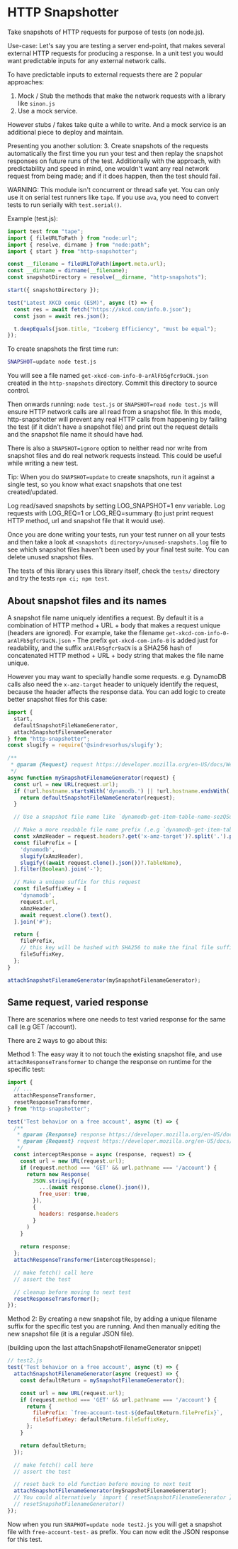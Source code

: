 # HTTP Snapshotter

Take snapshots of HTTP requests for purpose of tests (on node.js).

Use-case: Let's say you are testing a server end-point, that makes several external HTTP requests for producing a response. In a unit test you would want predictable inputs for any external network calls.

To have predictable inputs to external requests there are 2 popular approaches:
1. Mock / Stub the methods that make the network requests with a library like `sinon.js`
2. Use a mock service.

However stubs / fakes take quite a while to write. And a mock service is an additional piece to deploy and maintain. 

Presenting you another solution:
3. Create snapshots of the requests automatically the first time you run your test and then replay the snapshot responses on future runs of the test.
Additionally with the approach, with predictability and speed in mind, one wouldn't want any real network request from being made; and if it does happen, then the test should fail.

WARNING: This module isn't concurrent or thread safe yet. You can only use it on serial test runners like `tape`. If you use `ava`, you need to convert tests to run serially with `test.serial()`.

Example (test.js):

```js
import test from "tape";
import { fileURLToPath } from "node:url";
import { resolve, dirname } from "node:path";
import { start } from "http-snapshotter";

const __filename = fileURLToPath(import.meta.url);
const __dirname = dirname(__filename);
const snapshotDirectory = resolve(__dirname, "http-snapshots");

start({ snapshotDirectory });

test("Latest XKCD comic (ESM)", async (t) => {
  const res = await fetch("https://xkcd.com/info.0.json");
  const json = await res.json();

  t.deepEquals(json.title, "Iceberg Efficiency", "must be equal");
});
```


To create snapshots the first time run:
```sh
SNAPSHOT=update node test.js
```

You will see a file named `get-xkcd-com-info-0-arAlFb5gfcr9aCN.json` created in the `http-snapshots` directory. Commit this directory to source control.

Then onwards running: `node test.js` or `SNAPSHOT=read node test.js` will ensure HTTP network calls are all read from a snapshot file.
In this mode, http-snapshotter will prevent any real HTTP calls from happening by failing the test (if it didn't have a snapshot file) and print out the request details and the snapshot file name it should have had.

There is also a `SNAPSHOT=ignore` option to neither read nor write from snapshot files and do real network requests instead. This could be useful while writing a new test.

Tip: When you do `SNAPSHOT=update` to create snapshots, run it against a single test, so you know what exact snapshots that one test created/updated.

Log read/saved snapshots by setting LOG_SNAPSHOT=1 env variable. Log requests with LOG_REQ=1 or LOG_REQ=summary (to just print request HTTP method, url and snapshot file that it would use).

Once you are done writing your tests, run your test runner on all your tests and then take a look at `<snapshots directory>/unused-snapshots.log` file to see which snapshot files haven't been used by your final test suite. You can delete unused snapshot files.

The tests of this library uses this library itself, check the `tests/` directory and try the tests `npm ci; npm test`.

## About snapshot files and its names

A snapshot file name uniquely identifies a request. By default it is a combination of HTTP method + URL + body that makes a request unique (headers are ignored).
For example, take the filename `get-xkcd-com-info-0-arAlFb5gfcr9aCN.json` - The prefix `get-xkcd-com-info-0` is added just for readability, and the suffix `arAlFb5gfcr9aCN` is a SHA256 hash of concatenated HTTP method + URL + body string that makes the file name unique.

However you may want to specially handle some requests. e.g. DynamoDB calls also need the `x-amz-target` header to uniquely identify the request,
because the header affects the response data. You can add logic to create better snapshot files for this case:

```js
import {
  start,
  defaultSnapshotFileNameGenerator,
  attachSnapshotFilenameGenerator
} from "http-snapshotter";
const slugify = require('@sindresorhus/slugify');

/**
 * @param {Request} request https://developer.mozilla.org/en-US/docs/Web/API/Request
 */
async function mySnapshotFilenameGenerator(request) {
  const url = new URL(request.url);
  if (!url.hostname.startsWith('dynamodb.') || !url.hostname.endsWith('.amazonaws.com')) {
    return defaultSnapshotFileNameGenerator(request);
  }

  // Use a snapshot file name like `dynamodb-get-item-table-name-sezQSulkfiNCk30.json`

  // Make a more readable file name prefix (.e.g `dynamodb-get-item-table-name`)
  const xAmzHeader = request.headers?.get('x-amz-target')?.split('.').pop() || '';
  const filePrefix = [
    'dynamodb',
    slugify(xAmzHeader),
    slugify((await request.clone().json())?.TableName),
  ].filter(Boolean).join('-');

  // Make a unique suffix for this request
  const fileSuffixKey = [
    'dynamodb',
    request.url,
    xAmzHeader,
    await request.clone().text(),
  ].join('#');

  return {
    filePrefix,
    // this key will be hashed with SHA256 to make the final file suffix
    fileSuffixKey,
  };
}

attachSnapshotFilenameGenerator(mySnapshotFilenameGenerator);
```

## Same request, varied response

There are scenarios where one needs to test varied response for the same call (e.g GET /account).

There are 2 ways to go about this:

Method 1: The easy way it to not touch the existing snapshot file, and use `attachResponseTransformer` to
change the response on runtime for the specific test:

```js
import {
  // ...
  attachResponseTransformer,
  resetResponseTransformer,
} from "http-snapshotter";

test('Test behavior on a free account', async (t) => {
  /**
   * @param {Response} response https://developer.mozilla.org/en-US/docs/Web/API/Response
   * @param {Request} request https://developer.mozilla.org/en-US/docs/Web/API/Request
   */
  const interceptResponse = async (response, request) => {
    const url = new URL(request.url);
    if (request.method === 'GET' && url.pathname === '/account') {
      return new Response(
        JSON.stringify({
          ...(await response.clone().json()),
          free_user: true,
        }),
        {
          headers: response.headers
        }
      )
    }
 
    return response;
  };
  attachResponseTransformer(interceptResponse);

  // make fetch() call here
  // assert the test

  // cleanup before moving to next test
  resetResponseTransformer();
});
```

Method 2: By creating a new snapshot file, by adding a unique filename suffix for the specific test you are running.
And then manually editing the new snapshot file (it is a regular JSON file).

(building upon the last attachSnapshotFilenameGenerator snippet)
```js
// test2.js
test('Test behavior on a free account', async (t) => {
  attachSnapshotFilenameGenerator(async (request) => {
    const defaultReturn = mySnapshotFilenameGenerator();

    const url = new URL(request.url);
    if (request.method === 'GET' && url.pathname === '/account') {
      return {
        filePrefix: `free-account-test-${defaultReturn.filePrefix}`,
        fileSuffixKey: defaultReturn.fileSuffixKey,
      };
    }

    return defaultReturn;
  });

  // make fetch() call here
  // assert the test

  // reset back to old function before moving to next test
  attachSnapshotFilenameGenerator(mySnapshotFilenameGenerator);
  // You could alternatively `import { resetSnapshotFilenameGenerator } from "http-snapshotter"` and call
  // resetSnapshotFilenameGenerator()
});
```

Now when you run `SNAPHOT=update node test2.js` you will get a snapshot file with `free-account-test-` as prefix. You can now edit the JSON response for this test.
